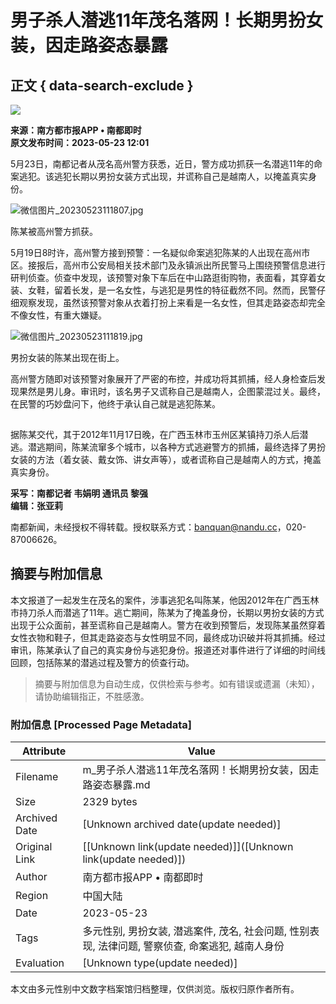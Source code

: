 # 男子杀人潜逃11年茂名落网！长期男扮女装，因走路姿态暴露

## 正文 { data-search-exclude }


![](https://img1.ndapp.oeeee.com/author/200x200_5cad8996cf3c3.jpg)

**来源：南方都市报APP • 南都即时**  
**原文发布时间：2023-05-23 12:01**

5月23日，南都记者从茂名高州警方获悉，近日，警方成功抓获一名潜逃11年的命案逃犯。该逃犯长期以男扮女装方式出现，并谎称自己是越南人，以掩盖真实身份。

![微信图片_20230523111807.jpg](https://p1-mp.oeeee.com/202305/23/368x481_646c3091b382a.jpg)

陈某被高州警方抓获。

5月19日8时许，高州警方接到预警：一名疑似命案逃犯陈某的人出现在高州市区。接报后，高州市公安局相关技术部门及永镇派出所民警马上围绕预警信息进行研判侦查。侦查中发现，该预警对象下车后在中山路逛街购物，表面看，其穿着女装、女鞋，留着长发，是一名女性，与逃犯是男性的特征截然不同。然而，民警仔细观察发现，虽然该预警对象从衣着打扮上来看是一名女性，但其走路姿态却完全不像女性，有重大嫌疑。

![微信图片_20230523111819.jpg](https://p1-mp.oeeee.com/202305/23/800x450_646c30ad7c00e.jpg)

男扮女装的陈某出现在街上。

高州警方随即对该预警对象展开了严密的布控，并成功将其抓捕，经人身检查后发现果然是男儿身。审讯时，该名男子又谎称自己是越南人，企图蒙混过关。最终，在民警的巧妙盘问下，他终于承认自己就是逃犯陈某。

![陈某购置的女性衣物](data:image/gif;base64,iVBORw0KGgoAAAANSUhEUgAAAAEAAAABCAYAAAAfFcSJAAAADUlEQVQImWNgYGBgAAAABQABh6FO1AAAAABJRU5ErkJggg==)

据陈某交代，其于2012年11月17日晚，在广西玉林市玉州区某镇持刀杀人后潜逃。潜逃期间，陈某流窜多个城市，以各种方式逃避警方的抓捕，最终选择了男扮女装的方法（着女装、戴女饰、讲女声等），或者谎称自己是越南人的方式，掩盖真实身份。

**采写：南都记者 韦娟明 通讯员 黎强**  
**编辑：张亚莉**

南都新闻，未经授权不得转载。授权联系方式：banquan@nandu.cc，020-87006626。
<!-- tcd_original_link https://m.mp.oeeee.com/a/BAAFRD000020230523800073.html -->


## 摘要与附加信息

<!-- tcd_abstract -->
本文报道了一起发生在茂名的案件，涉事逃犯名叫陈某，他因2012年在广西玉林市持刀杀人而潜逃了11年。逃亡期间，陈某为了掩盖身份，长期以男扮女装的方式出现于公众面前，甚至谎称自己是越南人。警方在收到预警后，发现陈某虽然穿着女性衣物和鞋子，但其走路姿态与女性明显不同，最终成功识破并将其抓捕。经过审讯，陈某承认了自己的真实身份与逃犯身份。报道还对事件进行了详细的时间线回顾，包括陈某的潜逃过程及警方的侦查行动。
<!-- tcd_abstract_end -->

> 摘要与附加信息为自动生成，仅供检索与参考。如有错误或遗漏（未知），请协助编辑指正，不胜感激。

### 附加信息 [Processed Page Metadata]

| Attribute       | Value                                  |
|-----------------|----------------------------------------|
| Filename        | m_男子杀人潜逃11年茂名落网！长期男扮女装，因走路姿态暴露.md                             |
| Size            | 2329 bytes                           |
| Archived Date   | [Unknown archived date(update needed)]                             |
| Original Link   | [[Unknown link(update needed)]]([Unknown link(update needed)])                       |
| Author          | 南方都市报APP • 南都即时                               |
| Region          | 中国大陆                               |
| Date            | 2023-05-23                                 |
| Tags            | 多元性别, 男扮女装, 潜逃案件, 茂名, 社会问题, 性别表现, 法律问题, 警察侦查, 命案逃犯, 越南人身份                                 |
| Evaluation            | [Unknown type(update needed)]                                 |
<!-- tcd_table_end -->

本文由多元性别中文数字档案馆归档整理，仅供浏览。版权归原作者所有。
